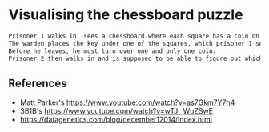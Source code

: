 # Visualising the chessboard puzzle

```txt
Prisoner 1 walks in, sees a chessboard where each square has a coin on top, flipped either to heads or tails.  
The warden places the key under one of the squares, which prisoner 1 sees.  
Before he leaves, he must turn over one and only one coin.  
Prisoner 2 then walks in and is supposed to be able to figure out which squares the key is in just by looking at the arrangement of coins.
```

## References

- Matt Parker's https://www.youtube.com/watch?v=as7Gkm7Y7h4
- 3B1B's https://www.youtube.com/watch?v=wTJI_WuZSwE
- https://datagenetics.com/blog/december12014/index.html
